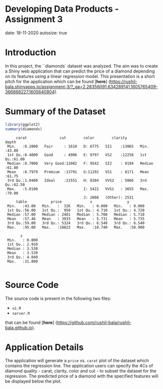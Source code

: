 Developing Data Products - Assignment 3
========================================================
date: 18-11-2020
autosize: true

Introduction
========================================================

In this project, the ``diamonds` dataset was analyzed. The aim was to create a Shiny web application that can predict the price of a diamond depending on its features using a linear regression model. This presentation is a short pitch for the application which can be found [**here**] (https://rushil-bala.shinyapps.io/assignment-3/?_ga=2.28356091.634289141.1605765409-366868227.1605640804).

Summary of the Dataset
========================================================


```r
library(ggplot2)
summary(diamonds)
```

```
     carat               cut        color        clarity          depth      
 Min.   :0.2000   Fair     : 1610   D: 6775   SI1    :13065   Min.   :43.00  
 1st Qu.:0.4000   Good     : 4906   E: 9797   VS2    :12258   1st Qu.:61.00  
 Median :0.7000   Very Good:12082   F: 9542   SI2    : 9194   Median :61.80  
 Mean   :0.7979   Premium  :13791   G:11292   VS1    : 8171   Mean   :61.75  
 3rd Qu.:1.0400   Ideal    :21551   H: 8304   VVS2   : 5066   3rd Qu.:62.50  
 Max.   :5.0100                     I: 5422   VVS1   : 3655   Max.   :79.00  
                                    J: 2808   (Other): 2531                  
     table           price             x                y         
 Min.   :43.00   Min.   :  326   Min.   : 0.000   Min.   : 0.000  
 1st Qu.:56.00   1st Qu.:  950   1st Qu.: 4.710   1st Qu.: 4.720  
 Median :57.00   Median : 2401   Median : 5.700   Median : 5.710  
 Mean   :57.46   Mean   : 3933   Mean   : 5.731   Mean   : 5.735  
 3rd Qu.:59.00   3rd Qu.: 5324   3rd Qu.: 6.540   3rd Qu.: 6.540  
 Max.   :95.00   Max.   :18823   Max.   :10.740   Max.   :58.900  
                                                                  
       z         
 Min.   : 0.000  
 1st Qu.: 2.910  
 Median : 3.530  
 Mean   : 3.539  
 3rd Qu.: 4.040  
 Max.   :31.800  
                 
```

Source Code
========================================================

The source code is present in the following two files:

- `ui.R`
- `server.R`

that can be found [**here**] (https://github.com/rushil-bala/rushil-bala.github.io).

Application Details
========================================================

The application will generate a `price` vs. `carat` plot of the dataset which contains the regression line. The application users can specify the 4Cs of diamond quality - carat, clarity, color and cut - to subset the dataset for the regression. The predicted price of a diamond with the specified features will be displayed below the plot.
